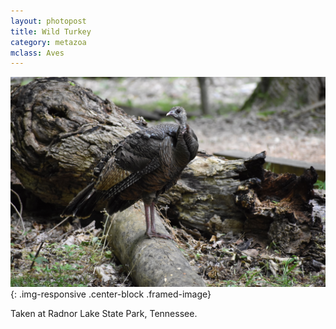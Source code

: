 ```yaml
---
layout: photopost 
title: Wild Turkey
category: metazoa
mclass: Aves
---
```


![Wild Turkey](/images/20170518_wild_turkey_small.jpg){: .img-responsive .center-block .framed-image}

Taken at Radnor Lake State Park, Tennessee.
